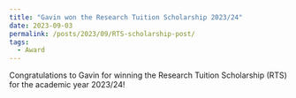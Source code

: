 ```yaml
---
title: "Gavin won the Research Tuition Scholarship 2023/24"
date: 2023-09-03
permalink: /posts/2023/09/RTS-scholarship-post/
tags:
  - Award
---
```


Congratulations to Gavin for winning the Research Tuition Scholarship (RTS) for the academic year 2023/24!